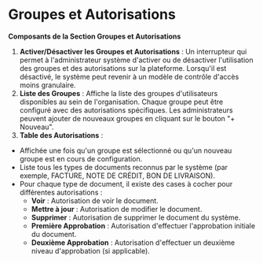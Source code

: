 # Groupes et Autorisations

**Composants de la Section Groupes et Autorisations**

1. **Activer/Désactiver les Groupes et Autorisations** : Un interrupteur qui permet à l'administrateur système d'activer ou de désactiver l'utilisation des groupes et des autorisations sur la plateforme. Lorsqu'il est désactivé, le système peut revenir à un modèle de contrôle d'accès moins granulaire.
2. **Liste des Groupes** : Affiche la liste des groupes d'utilisateurs disponibles au sein de l'organisation. Chaque groupe peut être configuré avec des autorisations spécifiques. Les administrateurs peuvent ajouter de nouveaux groupes en cliquant sur le bouton "+ Nouveau".
3. **Table des Autorisations** :

* Affichée une fois qu'un groupe est sélectionné ou qu'un nouveau groupe est en cours de configuration.
* Liste tous les types de documents reconnus par le système (par exemple, FACTURE, NOTE DE CRÉDIT, BON DE LIVRAISON).
* Pour chaque type de document, il existe des cases à cocher pour différentes autorisations :
  * **Voir** : Autorisation de voir le document.
  * **Mettre à jour** : Autorisation de modifier le document.
  * **Supprimer** : Autorisation de supprimer le document du système.
  * **Première Approbation** : Autorisation d'effectuer l'approbation initiale du document.
  * **Deuxième Approbation** : Autorisation d'effectuer un deuxième niveau d'approbation (si applicable).
